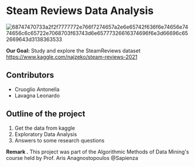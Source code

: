 # Steam Reviews Data Analysis
![68747470733a2f2f7777772e766f7274657a2e6e65742f636f6e74656e7474656c6c65722e7068703f63743d6e65777326616374696f6e3d66696c652669643d3138363533](https://user-images.githubusercontent.com/91341004/151563360-1e8f60ac-0cae-435d-816f-04961eb56f49.jpg)

**Our Goal:** Study and explore the SteamReviews dataset https://www.kaggle.com/najzeko/steam-reviews-2021
## Contributors
- Cruoglio Antonella 
- Lavagna Leonardo 

## Outline of the project
1. Get the data from kaggle 
2. Exploratory Data Analysis
3. Answers to some research questions

**Remark .** This project was part of the Algorithmic Methods of Data Mining's course held by Prof. Aris Anagnostopoulos @Sapienza
